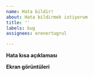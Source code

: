 ```yaml
---
name: Hata bildir!
about: Hata bildirmek istiyorum
title: ''
labels: bug
assignees: erenertugrul

---
```


**Hata kısa açıklaması**



**Ekran görüntüleri**
